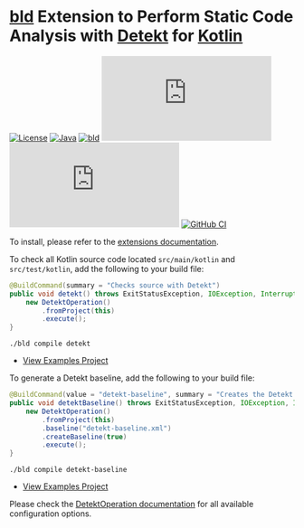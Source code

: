 # [bld](https://rife2.com/bld) Extension to Perform Static Code Analysis with [Detekt](https://detekt.dev/) for [Kotlin](https://kotlinlang.org/)


[![License](https://img.shields.io/badge/license-Apache%20License%202.0-blue.svg)](https://opensource.org/licenses/Apache-2.0)
[![Java](https://img.shields.io/badge/java-17%2B-blue)](https://www.oracle.com/java/technologies/javase/jdk17-archive-downloads.html)
[![bld](https://img.shields.io/badge/1.7.3-FA9052?label=bld&labelColor=2392FF)](https://rife2.com/bld)
[![Release](https://flat.badgen.net/maven/v/metadata-url/repo.rife2.com/releases/com/uwyn/rife2/bld-detekt/maven-metadata.xml?color=blue)](https://repo.rife2.com/#/releases/com/uwyn/rife2/bld-detekt)
[![Snapshot](https://flat.badgen.net/maven/v/metadata-url/repo.rife2.com/snapshots/com/uwyn/rife2/bld-detekt/maven-metadata.xml?label=snapshot)](https://repo.rife2.com/#/snapshots/com/uwyn/rife2/bld-detekt)
[![GitHub CI](https://github.com/rife2/bld-detekt/actions/workflows/bld.yml/badge.svg)](https://github.com/rife2/bld-detekt/actions/workflows/bld.yml)

To install, please refer to the [extensions documentation](https://github.com/rife2/bld/wiki/Extensions).

To check all Kotlin source code located `src/main/kotlin` and `src/test/kotlin`, add the following to your build file:
```java
@BuildCommand(summary = "Checks source with Detekt")
public void detekt() throws ExitStatusException, IOException, InterruptedException {
    new DetektOperation()
        .fromProject(this)
        .execute();
}
```

```console
./bld compile detekt
```

- [View Examples Project](https://github.com/rife2/bld-detekt/tree/main/examples)

To generate a Detekt baseline, add the following to your build file:

```java
@BuildCommand(value = "detekt-baseline", summary = "Creates the Detekt baseline")
public void detektBaseline() throws ExitStatusException, IOException, InterruptedException {
    new DetektOperation()
        .fromProject(this)
        .baseline("detekt-baseline.xml")
        .createBaseline(true)
        .execute();
}
```

```console
./bld compile detekt-baseline
```
- [View Examples Project](https://github.com/rife2/bld-detekt/tree/main/examples)

Please check the [DetektOperation documentation](https://rife2.github.io/bld-detekt/rife/bld/extension/DetektOperation.html#method-summary) for all available configuration options.
